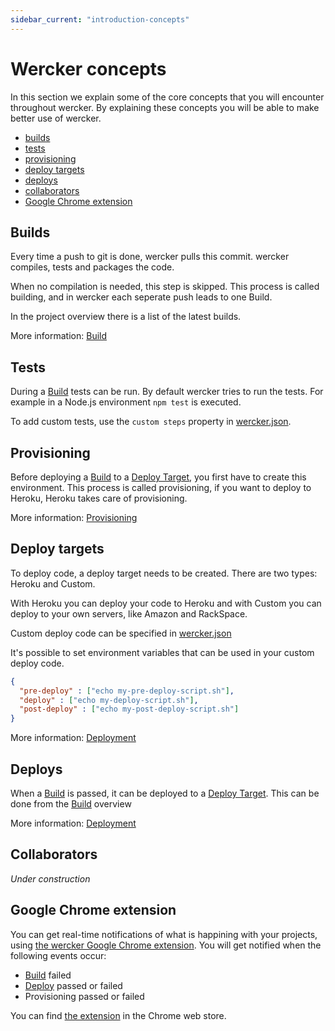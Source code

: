 ```yaml
---
sidebar_current: "introduction-concepts"
---
```


# Wercker concepts

In this section we explain some of the core concepts that you will encounter throughout wercker. By explaining these concepts you will be able to make better use of wercker.

* [builds](#builds)
* [tests](#tests)
* [provisioning](#provisioning)
* [deploy targets](#deploy-targets)
* [deploys](#deploys)
* [collaborators](#collaborators)
* [Google Chrome extension](#google-chrome-extension)

<a id="builds"></a>
## Builds

Every time a push to git is done, wercker pulls this commit. wercker compiles, tests and packages the code.

When no compilation is needed, this step is skipped. This process is called building, and in wercker
each seperate push leads to one Build.

In the project overview there is a list of the latest builds.

More information: [Build](build)

<a id="tests"></a>
## Tests

During a [Build](#builds) tests can be run. By default wercker tries to run the tests. For example in a Node.js environment
```npm test``` is executed.

To add custom tests, use the `custom steps` property in [wercker.json](werckerjson).

<a id="provisioning"></a>
## Provisioning

Before deploying a [Build](#builds) to a [Deploy Target](#deploy-targets), you first have to create this environment. This process is called provisioning, if you want to deploy to Heroku, Heroku takes care of provisioning.

More information: [Provisioning](provisioning)

<a id="deploy-targets"></a>
## Deploy targets

To deploy code, a deploy target needs to be created. There are two types: Heroku and Custom.

With Heroku you can deploy your code to Heroku and with Custom you can deploy to your own servers, like Amazon and RackSpace.

Custom deploy code can be specified in [wercker.json](werckerjson)

It's possible to set environment variables that can be used in your custom deploy code.

``` json
{
  "pre-deploy" : ["echo my-pre-deploy-script.sh"],
  "deploy" : ["echo my-deploy-script.sh"],
  "post-deploy" : ["echo my-post-deploy-script.sh"]
}
```

More information: [Deployment](deployment)

<a id="deploys"></a>
## Deploys

When a [Build](#builds) is passed, it can be deployed to a [Deploy Target](#deploy-targets).
This can be done from the [Build](#builds) overview

More information: [Deployment](deployment)

<a id="collaborators"></a>
## Collaborators

*Under construction*


<a id="google-chrome-extension"></a>
## Google Chrome extension

You can get real-time notifications of what is happining with your projects, using
<a href="https://chrome.google.com/webstore/detail/wercker-build-notificatio/hdbipaohmcaebblpcioidpgkeijnikch" target="_blank">the wercker Google Chrome extension</a>.
You will get notified when the following events occur:

*   [Build](#builds) failed
*   [Deploy](#deploys) passed or failed
*   Provisioning passed or failed

You can find <a href="https://chrome.google.com/webstore/detail/wercker-build-notificatio/hdbipaohmcaebblpcioidpgkeijnikch" target="_blank">the extension</a> in the Chrome web store.


